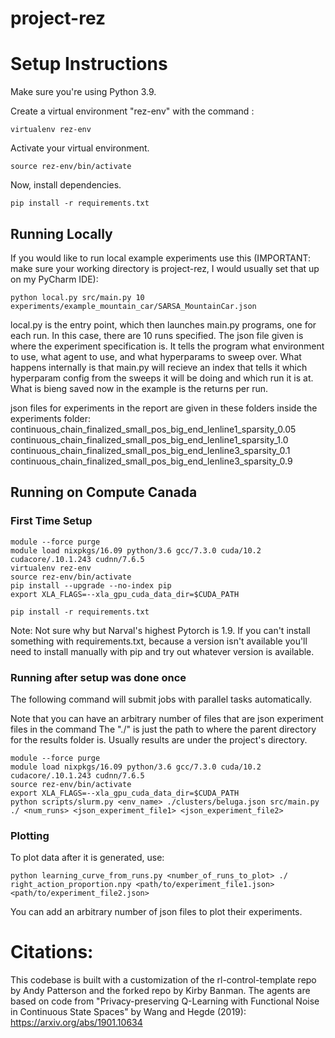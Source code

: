 # project-rez

# Setup Instructions

Make sure you're using Python 3.9.

Create a virtual environment "rez-env" with the command :
```
virtualenv rez-env
```
Activate your virtual environment.
```
source rez-env/bin/activate
```

Now, install dependencies.
```
pip install -r requirements.txt
```

## Running Locally
If you would like to run local example experiments use this (IMPORTANT: make sure your working directory is project-rez,
I would usually set that up on my PyCharm IDE):

```
python local.py src/main.py 10 experiments/example_mountain_car/SARSA_MountainCar.json
```

local.py is the entry point, which then launches main.py programs, one for each run. In this case, there are
10 runs specified. The json file given is where the experiment specification is. It tells the program what
environment to use, what agent to use, and what hyperparams to sweep over.
What happens internally is that main.py will recieve an index that tells it which hyperparam config
from the sweeps it will be doing and which run it is at. What is bieng saved now in the example
is the returns per run.

json files for experiments in the report are given in these folders inside the experiments folder:
continuous_chain_finalized_small_pos_big_end_lenline1_sparsity_0.05
continuous_chain_finalized_small_pos_big_end_lenline1_sparsity_1.0
continuous_chain_finalized_small_pos_big_end_lenline3_sparsity_0.1
continuous_chain_finalized_small_pos_big_end_lenline3_sparsity_0.9

## Running on Compute Canada

### First Time Setup

```
module --force purge
module load nixpkgs/16.09 python/3.6 gcc/7.3.0 cuda/10.2 cudacore/.10.1.243 cudnn/7.6.5
virtualenv rez-env
source rez-env/bin/activate
pip install --upgrade --no-index pip
export XLA_FLAGS=--xla_gpu_cuda_data_dir=$CUDA_PATH

pip install -r requirements.txt
```
Note: Not sure why but Narval's highest Pytorch is 1.9.
If you can't install something with requirements.txt,
 because a version isn't available you'll need to install manually with pip and try out
 whatever version is available.

### Running after setup was done once
The following command will submit jobs with parallel tasks automatically.

Note that you can have an arbitrary number of files that are json experiment files in the command
The "./" is just the path to where the parent directory for the results folder is. Usually results are under
the project's directory.

```
module --force purge
module load nixpkgs/16.09 python/3.6 gcc/7.3.0 cuda/10.2 cudacore/.10.1.243 cudnn/7.6.5
source rez-env/bin/activate
export XLA_FLAGS=--xla_gpu_cuda_data_dir=$CUDA_PATH
python scripts/slurm.py <env_name> ./clusters/beluga.json src/main.py ./ <num_runs> <json_experiment_file1> <json_experiment_file2>
```

### Plotting
To plot data after it is generated, use:
```
python learning_curve_from_runs.py <number_of_runs_to_plot> ./ right_action_proportion.npy <path/to/experiment_file1.json> <path/to/experiment_file2.json>

```
You can add an arbitrary number of json files to plot their experiments.

# Citations:
This codebase is built with a customization of the rl-control-template repo by Andy Patterson and the forked repo by Kirby Banman.
The agents are based on code from "Privacy-preserving Q-Learning with Functional Noise in Continuous State Spaces"
 by Wang and Hegde (2019): https://arxiv.org/abs/1901.10634
